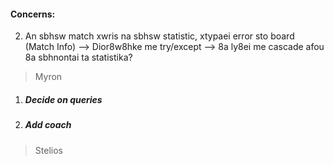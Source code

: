 #### **Concerns:**


2. An sbhsw match xwris na sbhsw statistic, xtypaei error sto board (Match Info) 
--> Dior8w8hke me try/except 
--> 8a ly8ei me cascade afou 8a sbhnontai ta statistika?


> Myron
1. ##### Decide on queries
2. ##### Add coach

> Stelios

